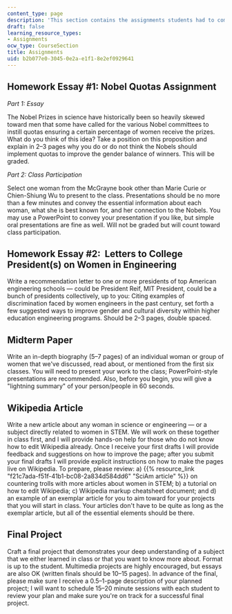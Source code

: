 ```yaml
---
content_type: page
description: 'This section contains the assignments students had to complete. '
draft: false
learning_resource_types:
- Assignments
ocw_type: CourseSection
title: Assignments
uid: b2b077e0-3045-0e2a-e1f1-8e2ef0929641
---
```

## Homework Essay #1: Nobel Quotas Assignment

*Part 1: Essay*

The Nobel Prizes in science have historically been so heavily skewed toward men that some have called for the various Nobel committees to instill quotas ensuring a certain percentage of women receive the prizes. What do you think of this idea? Take a position on this proposition and explain in 2–3 pages why you do or do not think the Nobels should implement quotas to improve the gender balance of winners. This will be graded.

*Part 2: Class Participation*

Select one woman from the McGrayne book other than Marie Curie or Chien-Shiung Wu to present to the class. Presentations should be no more than a few minutes and convey the essential information about each woman, what she is best known for, and her connection to the Nobels. You may use a PowerPoint to convey your presentation if you like, but simple oral presentations are fine as well. Will not be graded but will count toward class participation. 

## Homework Essay #2:  Letters to College President(s) on Women in Engineering

Write a recommendation letter to one or more presidents of top American engineering schools — could be President Reif, MIT President, could be a bunch of presidents collectively, up to you: Citing examples of discrimination faced by women engineers in the past century, set forth a few suggested ways to improve gender and cultural diversity within higher education engineering programs. Should be 2–3 pages, double spaced.

## Midterm Paper

Write an in-depth biography (5–7 pages) of an individual woman or group of women that we've discussed, read about, or mentioned from the first six classes. You will need to present your work to the class; PowerPoint-style presentations are recommended. Also, before you begin, you will give a "lightning summary" of your person/people in 60 seconds.

## Wikipedia Article

Write a new article about any woman in science or engineering — or a subject directly related to women in STEM. We will work on these together in class first, and I will provide hands-on help for those who do not know how to edit Wikipedia already. Once I receive your first drafts I will provide feedback and suggestions on how to improve the page; after you submit your final drafts I will provide explicit instructions on how to make the pages live on Wikipedia. To prepare, please review: a) {{% resource_link "f21c7ada-f51f-41b1-bc08-2a834d584dd6" "SciAm article" %}} on countering trolls with more articles about women in STEM; b) a tutorial on how to edit Wikipedia; c) Wikipedia markup cheatsheet document; and d) an example of an exemplar article for you to aim toward for your projects that you will start in class. Your articles don't have to be quite as long as the exemplar article, but all of the essential elements should be there.

## Final Project

Craft a final project that demonstrates your deep understanding of a subject that we either learned in class or that you want to know more about. Format is up to the student. Multimedia projects are highly encouraged, but essays are also OK (written finals should be 10–15 pages). In advance of the final, please make sure I receive a 0.5–1-page description of your planned project; I will want to schedule 15–20 minute sessions with each student to review your plan and make sure you're on track for a successful final project.